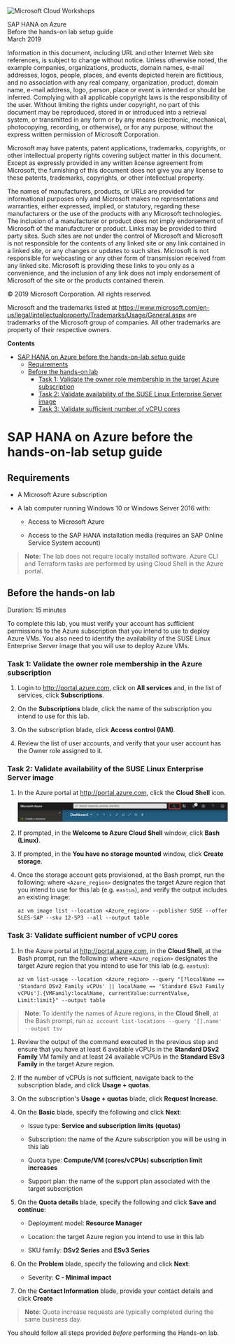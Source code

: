﻿
![Microsoft Cloud Workshops](https://github.com/Microsoft/MCW-Template-Cloud-Workshop/raw/master/Media/ms-cloud-workshop.png "Microsoft Cloud Workshops")

<div class="MCWHeader1">
SAP HANA on Azure
</div>

<div class="MCWHeader2">
Before the hands-on lab setup guide
</div>

<div class="MCWHeader3">
March 2019
</div>


Information in this document, including URL and other Internet Web site references, is subject to change without notice. Unless otherwise noted, the example companies, organizations, products, domain names, e-mail addresses, logos, people, places, and events depicted herein are fictitious, and no association with any real company, organization, product, domain name, e-mail address, logo, person, place or event is intended or should be inferred. Complying with all applicable copyright laws is the responsibility of the user. Without limiting the rights under copyright, no part of this document may be reproduced, stored in or introduced into a retrieval system, or transmitted in any form or by any means (electronic, mechanical, photocopying, recording, or otherwise), or for any purpose, without the express written permission of Microsoft Corporation.

Microsoft may have patents, patent applications, trademarks, copyrights, or other intellectual property rights covering subject matter in this document. Except as expressly provided in any written license agreement from Microsoft, the furnishing of this document does not give you any license to these patents, trademarks, copyrights, or other intellectual property.

The names of manufacturers, products, or URLs are provided for informational purposes only and Microsoft makes no representations and warranties, either expressed, implied, or statutory, regarding these manufacturers or the use of the products with any Microsoft technologies. The inclusion of a manufacturer or product does not imply endorsement of Microsoft of the manufacturer or product. Links may be provided to third party sites. Such sites are not under the control of Microsoft and Microsoft is not responsible for the contents of any linked site or any link contained in a linked site, or any changes or updates to such sites. Microsoft is not responsible for webcasting or any other form of transmission received from any linked site. Microsoft is providing these links to you only as a convenience, and the inclusion of any link does not imply endorsement of Microsoft of the site or the products contained therein.

© 2019 Microsoft Corporation. All rights reserved.

Microsoft and the trademarks listed at <https://www.microsoft.com/en-us/legal/intellectualproperty/Trademarks/Usage/General.aspx> are trademarks of the Microsoft group of companies. All other trademarks are property of their respective owners.

**Contents**

<!-- TOC -->

- [SAP HANA on Azure before the hands-on-lab setup guide](#sap-hana-on-azure-before-the-hands-on-lab-setup-guide)
    - [Requirements](#requirements)
    - [Before the hands-on lab](#before-the-hands-on-lab)
        - [Task 1: Validate the owner role membership in the target Azure subscription](#task-1-validate-the-owner-role-membership-in-the-target-azure-subscription)
        - [Task 2: Validate availability of the SUSE Linux Enterprise Server image](#task-2-validate-availability-of-the-suse-linux-enterprise-server-image)
        - [Task 3: Validate sufficient number of vCPU cores](#task-3-validate-sufficient-number-of-vcpu-cores)

<!-- /TOC -->

# SAP HANA on Azure before the hands-on-lab setup guide

## Requirements

-   A Microsoft Azure subscription

-   A lab computer running Windows 10 or Windows Server 2016 with:

    -   Access to Microsoft Azure

    -   Access to the SAP HANA installation media (requires an SAP Online Service System account)

   > **Note**: The lab does not require locally installed software. Azure CLI and Terraform tasks are performed by using Cloud Shell in the Azure portal.

## Before the hands-on lab

Duration: 15 minutes

To complete this lab, you must verify your account has sufficient permissions to the Azure subscription that you intend to use to deploy Azure VMs. You also need to identify the availability of the SUSE Linux Enterprise Server image that you will use to deploy Azure VMs.

### Task 1: Validate the owner role membership in the Azure subscription

1.  Login to <http://portal.azure.com>, click on **All services** and, in the list of services, click **Subscriptions**.

1.  On the **Subscriptions** blade, click the name of the subscription you intend to use for this lab.

1.  On the subscription blade, click **Access control (IAM)**.

1.  Review the list of user accounts, and verify that your user account has the Owner role assigned to it.

### Task 2: Validate availability of the SUSE Linux Enterprise Server image 

1.  In the Azure portal at <http://portal.azure.com>, click the **Cloud Shell** icon.

    ![In the Azure Portal, the Cloud Shell icon is selected.](images/Setup/image2.png "Azure Portal")

1.  If prompted, in the **Welcome to Azure Cloud Shell** window, click **Bash (Linux)**.

1.  If prompted, in the **You have no storage mounted** window, click **Create storage**.

1.  Once the storage account gets provisioned, at the Bash prompt, run the following: where `<Azure_region>` designates the target Azure region that you intend to use for this lab (e.g. `eastus`), and verify the output includes an existing image:

    ```
    az vm image list --location <Azure_region> --publisher SUSE --offer SLES-SAP --sku 12-SP3 --all --output table
    ``` 
     
### Task 3: Validate sufficient number of vCPU cores

1.  In the Azure portal at <http://portal.azure.com>, in the **Cloud Shell**, at the Bash prompt, run the following: where `<Azure_region>` designates the target Azure region that you intend to use for this lab (e.g. `eastus`):

    ```
    az vm list-usage --location <Azure_region> --query "[?localName == 'Standard DSv2 Family vCPUs' || localName == 'Standard ESv3 Family vCPUs'].{VMFamily:localName, currentValue:currentValue, Limit:limit}" --output table
    ``` 

   > **Note**: To identify the names of Azure regions, in the **Cloud Shell**, at the Bash prompt, run `az account list-locations --query '[].name' --output tsv`
   
1.  Review the output of the command executed in the previous step and ensure that you have at least 6 available vCPUs in the **Standard DSv2 Family** VM family and at least 24 available vCPUs in the **Standard ESv3 Family** in the target Azure region.

1.  If the number of vCPUs is not sufficient, navigate back to the subscription blade, and click **Usage + quotas**. 

1.  On the subscription's **Usage + quotas** blade, click **Request Increase**.

1.  On the **Basic** blade, specify the following and click **Next**:

    -   Issue type: **Service and subscription limits (quotas)**

    -   Subscription: the name of the Azure subscription you will be using in this lab

    -   Quota type: **Compute/VM (cores/vCPUs) subscription limit increases**

    -   Support plan: the name of the support plan associated with the target subscription

1.  On the **Quota details** blade, specify the following and click **Save and continue**:

    -   Deployment model: **Resource Manager**

    -   Location: the target Azure region you intend to use in this lab

    -   SKU family: **DSv2 Series** and **ESv3 Series**

1.  On the **Problem** blade, specify the following and click **Next**:

    -   Severity: **C - Minimal impact**

1.  On the **Contact Information** blade, provide your contact details and click **Create**

   > **Note**: Quota increase requests are typically completed during the same business day.


You should follow all steps provided *before* performing the Hands-on lab.
